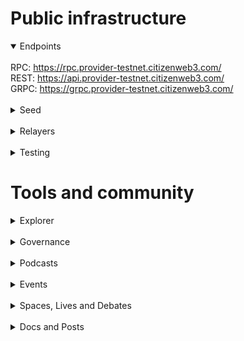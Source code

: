 # Public infrastructure 

<details open>
  <summary>Endpoints</summary>
  <br>
  RPC: <a href="https://rpc.provider-testnet.citizenweb3.com/">https://rpc.provider-testnet.citizenweb3.com/</a><br>
  REST: <a href="https://provider-testnet.citizenweb3.com/">https://api.provider-testnet.citizenweb3.com/</a><br>
  GRPC: <a href="https://provider-testnet.citizenweb3.com/">https://grpc.provider-testnet.citizenweb3.com/</a>
</details>
<br>
<details>
  <summary>Seed</summary>
  736e65e94044b3c7fb158777223dce48047441fd@195.201.197.246:30656
</details>
<br>
<details>
  <summary>Relayers</summary>
</details>
<br>
<details>
  <summary>Testing</summary>
  Testnet Wednesday Participant
</details>

# Tools and community

<details>
  <summary>Explorer</summary>
  <a href="https://validatorinfo.com/networks">Validator Info</a><br>
</details>
<br>
<details>
  <summary>Governance</summary>
  <a href="https://www.mintscan.io/cosmos/validators/cosmosvaloper1e859xaue4k2jzqw20cv6l7p3tmc378pc3k8g2u?sector=votes">Voting History</a><br>
</details>
<br>
<details>
  <summary>Podcasts</summary>
  <a href="https://www.citizenweb3.com/figment-network-governance">Governance and the Cosmos ecosystem with Gavin Birch</a><br>
  <a href="https://www.citizenweb3.com/game-of-zones">Bow ties and IBC with Jack Zampolin</a><br>
  <a href="https://www.citizenweb3.com/ethan-buchman-cosmos">The Now and Then of Cosmos with Ethan Buchman</a><br>
  <a href="https://www.citizenweb3.com/peng-tendermint">Management, power abuse and naming with Peng Zhong</a><br>
  <a href="https://www.citizenweb3.com/dogemos-keplr">Community, Dogecoin and privacy issues with Josh Lee</a><br>
  <a href="https://www.citizenweb3.com/billy-icf">DNA, funding and tattoo machines with Billy Rennekamp</a><br>
  <a href="https://www.citizenweb3.com/zarko">Research, consensus and verification with Zarko Milosevic</a><br>
  <a href="https://www.citizenweb3.com/dinezen-xmas">Denizen Cosmos: Xmas special 2020</a><br>
  <a href="https://www.citizenweb3.com/chjango">Memes, Wall Street and community marketing with Chjango Unchained</a><br>
  <a href="https://www.citizenweb3.com/tess">Software development, databases and cycling with Tess Rinearson</a><br>
  <a href="https://www.citizenweb3.com/cryptocito">The Cosmos, it's Might and Economics with Cryptocito</a><br>
  <a href="https://www.citizenweb3.com/emeris">Marketplaces, Motivation and Intuition with Gautier Marin</a><br>
  <a href="https://www.citizenweb3.com/sommelier">Cypherpunks, Product Management and Jack's Dog with Jack Zampolin</a><br>
  <a href="https://www.citizenweb3.com/coneydaddy">Tequila, Rock 'n' Roll and Cosmos with Coney Daddy</a><br>
  <a href="https://www.citizenweb3.com/jelena">Human Nature, Cencorship and the Free Market with Jelena Djuric</a><br>
  <a href="https://www.citizenweb3.com/youssefamrani">Social Capital, Consenus and Rewards with Youssef Amrani</a><br>
  <a href="https://www.citizenweb3.com/samhart">Perfect Governance, Art and Ethics with Sam Hart</a><br>
  <a href="https://www.citizenweb3.com/informal">Formal Verification, Innovation and Consensus with Zarko Milosevic</a><br>
  <a href="https://www.citizenweb3.com/ericwaisanen">Inflation, Game Theory and Token Value with Eric Waisanen</a><br>
  <a href="https://www.citizenweb3.com/jaekwon">Organised Censorship, the Society and the Truth with Jae Kwon</a><br>
  <a href="https://www.citizenweb3.com/denisfadeev">Tribalism, Cosmos and Tutorials with Denis Fadeev</a><br>
</details>
<br>
<details>
  <summary>Events</summary>
  <a href="https://blog.cosmos.network/hackatom-ru-2021-congratulations-to-the-winners-7632ae195517">HackAtom RU</a><br>
  <a href="https://www.youtube.com/watch?v=NZd3UUUWIpw">Cosmos po Ruski 2</a><br>
</details>
<br>
<details>
  <summary>Spaces, Lives and Debates</summary>
  <a href="https://twitter.com/i/spaces/1jMJgLQZOyPxL">Securing your node with Horcrux</a><br>
  <a href="https://www.youtube.com/watch?v=eLSS4wqkOj4&t">Atom 2.0</a><br>
  <a href="​https://www.youtube.com/watch?v=IuYFNmK0ZxY">Liquid Staking</a><br>
  <a href="https://www.youtube.com/watch?v=nf9Ty8JoTYc">Stablecoins</a><br>
  <a href="https://www.youtube.com/watch?v=peDRA7kEq0U&t">CosmWasm</a><br>
  <a href="https://www.youtube.com/watch?v=phrbilaLmPA&t">Cosmoverse</a><br>
  <a href="https://www.youtube.com/watch?v=RXMoF18bckU">Game of Chains</a><br>
  <a href="https://www.youtube.com/watch?v=RD0YQxhOQR4&t">Quality and Assurance, Testing</a><br>
  <a href="https://www.youtube.com/watch?v=Kb2BtzFCVGs&t">HackAtom</a><br>
</details>
<br>
<details>
  <summary>Docs and Posts</summary>
  <a href="https://citizenweb3.github.io/manuscripts/how-to-stake-atom/">How to Stake ATOM</a><br>
  <a href="https://citizenweb3.github.io/manuscripts/gocstream/">Game of Chains stream</a><br>
  <a href="https://citizenweb3.github.io/manuscripts/game-of-chains/">What is the Game of Chains?</a><br>
  <a href="https://citizenweb3.github.io/manuscripts/hackatom-7/">HackAtom VII 2022</a><br>
  <a href="https://citizenweb3.github.io/manuscripts/ics/">Interchain Security</a><br>
</details>

